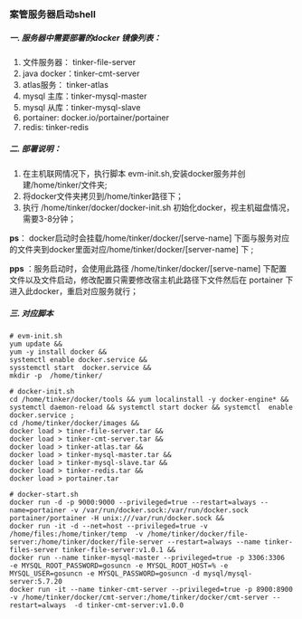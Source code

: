 ### 案管服务器启动shell

##### 一. 服务器中需要部署的docker 镜像列表：

1.  文件服务器： tinker-file-server
2.  java docker：tinker-cmt-server
3.  atlas服务： tinker-atlas
4.  mysql 主库：tinker-mysql-master
5.  mysql 从库：tinker-mysql-slave
6.  portainer: docker.io/portainer/portainer  
7.  redis: tinker-redis

##### 二. 部署说明：

1. 在主机联网情况下，执行脚本 evm-init.sh,安装docker服务并创建/home/tinker/文件夹;
2. 将docker文件夹拷贝到/home/tinker路径下；
3. 执行 /home/tinker/docker/docker-init.sh 初始化docker，视主机磁盘情况，需要3-8分钟； 

**ps**： docker启动时会挂载/home/tinker/docker/[serve-name]  下面与服务对应的文件夹到docker里面对应/home/tinker/docker/[server-name] 下 ; 

**pps** ：服务启动时，会使用此路径 /home/tinker/docker/[serve-name]  下配置文件以及文件启动，修改配置只需要修改宿主机此路径下文件然后在 portainer 下进入此docker，重启对应服务就行；



##### 三. 对应脚本



```shell
# evm-init.sh
yum update && 
yum -y install docker && 
systemctl enable docker.service && 
sysstemctl start  docker.service && 
mkdir -p  /home/tinker/
```



```shell
# docker-init.sh 
cd /home/tinker/docker/tools && yum localinstall -y docker-engine* && systemctl daemon-reload && systemctl start docker && systemctl  enable docker.service ;
cd /home/tinker/docker/images &&
docker load > tiner-file-server.tar &&
docker load > tinker-cmt-server.tar &&
docker load > tinker-atlas.tar &&
docker load > tinker-mysql-master.tar &&
docker load > tinker-mysql-slave.tar &&
docker load > tinker-redis.tar &&
docker load > portainer.tar
```

```shell
# docker-start.sh
docker run -d -p 9000:9000 --privileged=true --restart=always --name=portainer -v /var/run/docker.sock:/var/run/docker.sock portainer/portainer -H unix:///var/run/docker.sock && 
docker run -it -d --net=host --privileged=true -v /home/files:/home/tinker/temp  -v /home/tinker/docker/file-server:/home/tinker/docker/file-server --restart=always --name tinker-files-server tinker-file-server:v1.0.1 &&
docker run --name tinker-mysql-master --privileged=true -p 3306:3306  -e MYSQL_ROOT_PASSWORD=gosuncn -e MYSQL_ROOT_HOST=% -e MYSQL_USER=gosuncn -e MYSQL_PASSWORD=gosuncn -d mysql/mysql-server:5.7.20
docker run -it --name tinker-cmt-server --privileged=true -p 8900:8900 -v /home/tinker/docker/cmt-server:/home/tinker/docker/cmt-server --restart=always  -d tinker-cmt-server:v1.0.0 


```

